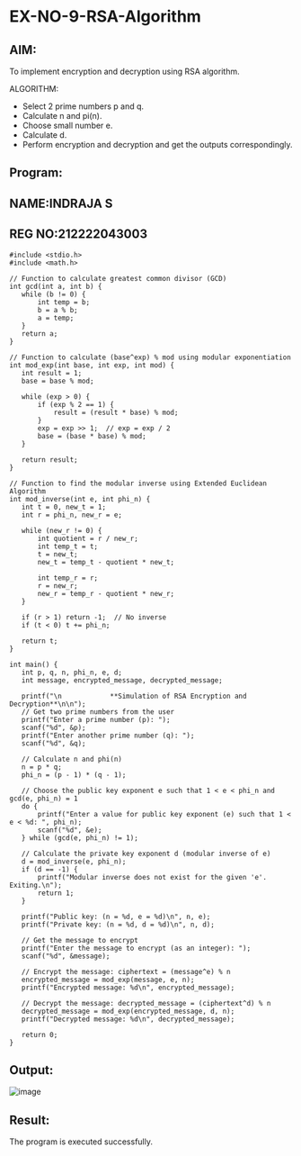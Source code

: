 # EX-NO-9-RSA-Algorithm

## AIM:
To implement encryption and decryption using RSA algorithm.
 
ALGORITHM:
* Select 2 prime numbers p and q.
* Calculate n and pi(n).
* Choose small number e.
* Calculate d.
* Perform encryption and decryption and get the outputs correspondingly.

## Program:

## NAME:INDRAJA S
## REG NO:212222043003

```
#include <stdio.h>
#include <math.h>
 
// Function to calculate greatest common divisor (GCD)
int gcd(int a, int b) {
   while (b != 0) {
       int temp = b;
       b = a % b;
       a = temp;
   }
   return a;
}
 
// Function to calculate (base^exp) % mod using modular exponentiation
int mod_exp(int base, int exp, int mod) {
   int result = 1;
   base = base % mod;
   
   while (exp > 0) {
       if (exp % 2 == 1) {
           result = (result * base) % mod;
       }
       exp = exp >> 1;  // exp = exp / 2
       base = (base * base) % mod;
   }
   
   return result;
}
 
// Function to find the modular inverse using Extended Euclidean Algorithm
int mod_inverse(int e, int phi_n) {
   int t = 0, new_t = 1;
   int r = phi_n, new_r = e;
   
   while (new_r != 0) {
       int quotient = r / new_r;
       int temp_t = t;
       t = new_t;
       new_t = temp_t - quotient * new_t;
       
       int temp_r = r;
       r = new_r;
       new_r = temp_r - quotient * new_r;
   }
   
   if (r > 1) return -1;  // No inverse
   if (t < 0) t += phi_n;
   
   return t;
}
 
int main() {
   int p, q, n, phi_n, e, d;
   int message, encrypted_message, decrypted_message;
   
   printf("\n            **Simulation of RSA Encryption and Decryption**\n\n");
   // Get two prime numbers from the user
   printf("Enter a prime number (p): ");
   scanf("%d", &p);
   printf("Enter another prime number (q): ");
   scanf("%d", &q);
   
   // Calculate n and phi(n)
   n = p * q;
   phi_n = (p - 1) * (q - 1);
   
   // Choose the public key exponent e such that 1 < e < phi_n and gcd(e, phi_n) = 1
   do {
       printf("Enter a value for public key exponent (e) such that 1 < e < %d: ", phi_n);
       scanf("%d", &e);
   } while (gcd(e, phi_n) != 1);
   
   // Calculate the private key exponent d (modular inverse of e)
   d = mod_inverse(e, phi_n);
   if (d == -1) {
       printf("Modular inverse does not exist for the given 'e'. Exiting.\n");
       return 1;
   }
   
   printf("Public key: (n = %d, e = %d)\n", n, e);
   printf("Private key: (n = %d, d = %d)\n", n, d);
   
   // Get the message to encrypt
   printf("Enter the message to encrypt (as an integer): ");
   scanf("%d", &message);
   
   // Encrypt the message: ciphertext = (message^e) % n
   encrypted_message = mod_exp(message, e, n);
   printf("Encrypted message: %d\n", encrypted_message);
   
   // Decrypt the message: decrypted_message = (ciphertext^d) % n
   decrypted_message = mod_exp(encrypted_message, d, n);
   printf("Decrypted message: %d\n", decrypted_message);
   
   return 0;
}

```



## Output:
![image](https://github.com/user-attachments/assets/0de691ed-eba1-473f-809a-621c2808a4d8)

## Result:
 The program is executed successfully.
